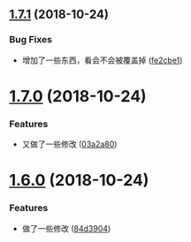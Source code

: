 <a name="1.7.1"></a>
## [1.7.1](https://github.com/sunshine940326/changelog-test/compare/v1.7.0...v1.7.1) (2018-10-24)


### Bug Fixes

* 增加了一些东西，看会不会被覆盖掉 ([fe2cbe1](https://github.com/sunshine940326/changelog-test/commit/fe2cbe1))



<a name="1.7.0"></a>
# [1.7.0](https://github.com/sunshine940326/changelog-test/compare/v1.6.0...v1.7.0) (2018-10-24)


### Features

* 又做了一些修改 ([03a2a80](https://github.com/sunshine940326/changelog-test/commit/03a2a80))



<a name="1.6.0"></a>
# [1.6.0](https://github.com/sunshine940326/changelog-test/compare/v1.5.2...v1.6.0) (2018-10-24)


### Features

* 做了一些修改 ([84d3904](https://github.com/sunshine940326/changelog-test/commit/84d3904))



